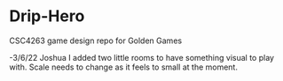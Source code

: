 # Drip-Hero
CSC4263 game design repo for Golden Games

-3/6/22 
Joshua
I added two little rooms to have something visual to play with. Scale needs to change as it feels to small at the moment.
